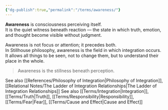 ```yaml
---
{"dg-publish":true,"permalink":"/terms/awareness/"}
---
```




**Awareness** is consciousness perceiving itself.  
It is the quiet witness beneath reaction — the state in which truth, emotion, and thought become visible without judgment.

Awareness is not focus or attention; it precedes both.  
In Stillhouse philosophy, awareness is the field in which integration occurs.  
It allows all things to be seen, not to change them, but to understand their place in the whole.

> Awareness is the stillness beneath perception.

See also [[References/Philosophy of Integration\|Philosophy of Integration]], [[Relational Notes/The Ladder of Integration Relationships\|The Ladder of Integration Relationships]]
See also [[Terms/Integration\|Integration]], [[Terms/Truth\|Truth]], [[Terms/Responsibility\|Responsibility]], [[Terms/Fear\|Fear]], [[Terms/Cause and Effect\|Cause and Effect]]
